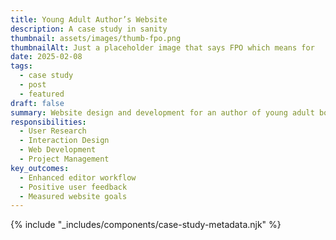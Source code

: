 ```yaml
---
title: Young Adult Author’s Website
description: A case study in sanity
thumbnail: assets/images/thumb-fpo.png
thumbnailAlt: Just a placeholder image that says FPO which means for  
date: 2025-02-08
tags:
  - case study
  - post
  - featured
draft: false
summary: Website design and development for an author of young adult books
responsibilities:
  - User Research
  - Interaction Design
  - Web Development
  - Project Management
key_outcomes:
  - Enhanced editor workflow
  - Positive user feedback
  - Measured website goals
---
```


{% include "_includes/components/case-study-metadata.njk" %}

